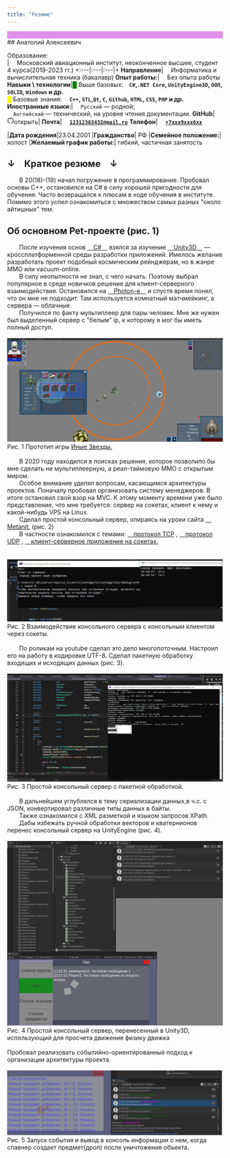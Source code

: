 ```yaml
---
title: "Резюме"
---
```

<div class="wrapper" style="background-color:#df91ea"> </div>
## Анатолий Алексеевич

Образование: <br> |  Московский авиационный институт, неоконченное высшее, студент 4 курса(2019-2023 гг.)
+:---|:---|:---|+
**Направление**|  Информатика и вычислительная техника (бакалавр)
**Опыт работы:**|  Без опыта работы
**Навыки \ технологии**|<span style="color:green">█</span> Выше базовых: **`C#`,`.NET Core`, `UnityEngine3D`, `ООП`, `SOLID`, `Windows` и др.**<br><span style="color:yellow">█</span> Базовые знания:   **`C++`, `STL`,`Qt`, `C`, `Github`, `HTML`, `CSS`, `PHP` и др.**
**Иностранные языки:**|  `Русский` — родной;<br>  `Английский` — технический, на уровне чтения документации.
**GitHub**|  <a href="https://github.com/KEP0CUH" target="_blank"> <span class="icon icon--github"><svg viewBox="0 0 16 16" width="16px" height="16px"><path fill="#828282" d="M7.999,0.431c-4.285,0-7.76,3.474-7.76,7.761 c0,3.428,2.223,6.337,5.307,7.363c0.388,0.071,0.53-0.168,0.53-0.374c0-0.184-0.007-0.672-0.01-1.32 c-2.159,0.469-2.614-1.04-2.614-1.04c-0.353-0.896-0.862-1.135-0.862-1.135c-0.705-0.481,0.053-0.472,0.053-0.472 c0.779,0.055,1.189,0.8,1.189,0.8c0.692,1.186,1.816,0.843,2.258,0.645c0.071-0.502,0.271-0.843,0.493-1.037 C4.86,11.425,3.049,10.76,3.049,7.786c0-0.847,0.302-1.54,0.799-2.082C3.768,5.507,3.501,4.718,3.924,3.65 c0,0,0.652-0.209,2.134,0.796C6.677,4.273,7.34,4.187,8,4.184c0.659,0.003,1.323,0.089,1.943,0.261 c1.482-1.004,2.132-0.796,2.132-0.796c0.423,1.068,0.157,1.857,0.077,2.054c0.497,0.542,0.798,1.235,0.798,2.082 c0,2.981-1.814,3.637-3.543,3.829c0.279,0.24,0.527,0.713,0.527,1.437c0,1.037-0.01,1.874-0.01,2.129 c0,0.208,0.14,0.449,0.534,0.373c3.081-1.028,5.302-3.935,5.302-7.362C15.76,3.906,12.285,0.431,7.999,0.431z"></path></a></svg>открыть|
**Почта**|  <a href="">**`12312363432@mail.ru`**</a>
**Телефон**|  <a href="">**`+7ххх9ххх6хх`**</a>

|**Дата рождения**|23.04.2001
|**Гражданство**| РФ
|**Семейное положение:**| холост
|**Желаемый график работы:**| гибкий, частичная занятость


## ↓ Краткое резюме ↓

<div class="text-simple">
  В 20(18)-(19) начал погружение в программирование. Пробовал основы С++, остановился на C# в силу хорошей пригодности для обучения. Часто возвращался к плюсам в ходе обучения в институте. Помимо этого успел ознакомиться с множеством самых разных "около айтишных" тем.</div>

## Об основном Pet-проекте (рис. 1)

<div class="text-simple">
  После изучения основ
<a href="https://metanit.com/sharp/tutorial/" target="_blank"> C# </a>
взялся за изучение 
<a href="https://docs.unity3d.com/ScriptReference/Serializable.html" target="_blank"> Unity3D </a>
  — кроссплатформенной среды разработки приложений. Имелось желание разработать проект подобный космическим рейнджерам, но в жанре MMO или vacuum-online.<br>
  В силу неопытности не знал, с чего начать. Поэтому выбрал популярное в среде новичков решение для клиент-серверного взаимодействия. Остановился на 
<a href="https://www.photonengine.com/" target="_blank"> Photon-е </a>
и спустя время понял, что он мне не подходит. Там используется комнатный матчмейкинг, а сервера — облачные.<br>
  Получился по факту мультиплеер для пары человек. Мне же нужен был выделенный сервер с "белым" ip, к которому я мог бы иметь полный доступ.<br>
</div>
<br>

<div class="text-under-picture"><img src="/images/ИныеЗвезды.png" text-align="middle">Рис. 1 Прототип игры <a href="https://github.com/KEP0CUH/AnotherStarsSingle-Actual-version-" target="_blank"> Иные Звезды.</a></div>

<br>
<div class="text-simple">
  В 2020 году находился в поисках решения, которое позволило бы мне сделать не мультиплеерную, а реал-таймовую ММО с открытым миром.<br>
  Особое внимание уделял вопросам, касающимся архитектуры проектов. Поначалу пробовал организовать систему менеджеров. В итоге остановил свой взор на MVC. К этому моменту времени уже было представление, что мне требуется: сервер на сокетах, клиент к нему и какой-нибудь VPS на Linux.  <br>
  Сделал простой консольный сервер, опираясь на уроки сайта
<a href="https://metanit.com/sharp/tutorial/" target="_blank"> Metanit.</a> (рис. 2) <br>
  В частности ознакомился с темами:
<a href="https://metanit.com/sharp/net/4.3.php" target="_blank"> протокол TCP</a> ,
<a href="https://metanit.com/sharp/net/5.1.php" target="_blank"> протокол UDP</a> ,
<a href="https://metanit.com/sharp/net/3.2.php" target="_blank"> клиент-серверное приложение на сокетах.</a><br><br>
</div>
<br>

<div class="text-under-picture"><img src="/images/КлиентСервер.png">Рис. 2 Взаимодействие консольного сервера с консольным клиентом через сокеты.</div>

<br>
<div class="text-simple">
  По роликам на youtube сделал это  дело многопоточным. Настроил его на работу в кодировке UTF-8. Сделал пакетную обработку входящих и исходящих данных (рис. 3).
</div>
<br>

<div class="text-under-picture"><img src="/images/РаботаСервера.png" text-align="middle">Рис. 3 Простой консольный сервер с пакетной обработкой.</div>

<br>
<div class="text-simple">
  В дальнейшем углублялся в тему сериализации данных,в ч.с. с JSON, конвертировал различные типы данных в байты.<br>
  Также ознакомился с XML разметкой и языком запросов XPath.<br>
  Дабы избежать ручной обработки векторов и кватернионов перенес консольный сервер на UnityEngine (рис. 4).<br>
</div>
<br>

<div class="text-under-picture"><img src="/images/ЮнитиКлиентСервер.png">Рис. 4 Простой консольный сервер, перенесенный в Unity3D, использующий для просчета движения физику движка</div>

<br>
<div class="text-simple">Пробовал реализовать событийно-ориентированный подход к организации архитектуры проекта.</div>
<br>

<div class="text-under-picture"><img src="/images/События.png" text-align="middle">Рис. 5 Запуск события и вывод в консоль информации о нем, когда спавнер создает предмет(дроп) после уничтожения объекта.</div>
<br>

